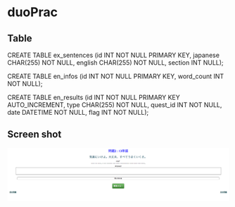 # duoPrac

## Table


CREATE TABLE ex_sentences (id INT NOT NULL PRIMARY KEY, japanese CHAR(255) NOT NULL, english CHAR(255) NOT NULL, section INT NULL);

CREATE TABLE en_infos (id INT NOT NULL PRIMARY KEY, word_count INT NOT NULL);

CREATE TABLE en_results (id INT NOT NULL PRIMARY KEY AUTO_INCREMENT, type CHAR(255) NOT NULL, quest_id INT NOT NULL, date DATETIME NOT NULL, flag INT NOT NULL);

## Screen shot

![基本問題2](/ScreenShot/:Questions:enBasic:2.png)
